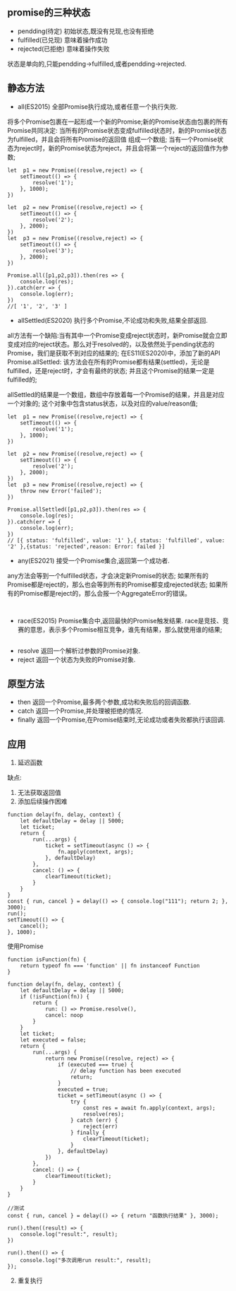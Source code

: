 
## promise的三种状态

- pendding(待定) 初始状态,既没有兑现,也没有拒绝
- fulfilled(已兑现) 意味着操作成功
- rejected(已拒绝) 意味着操作失败

状态是单向的,只能pendding->fulfilled,或者pendding->rejected.


## 静态方法
- all(ES2015) 全部Promise执行成功,或者任意一个执行失败.

将多个Promise包裹在一起形成一个新的Promise;新的Promise状态由包裹的所有Promise共同决定:
当所有的Promise状态变成fulfilled状态时，新的Promise状态为fulfilled，并且会将所有Promise的返回值 组成一个数组;
当有一个Promise状态为reject时，新的Promise状态为reject，并且会将第一个reject的返回值作为参数;
 
```
let  p1 = new Promise((resolve,reject) => {
    setTimeout(() => {
        resolve('1');
    }, 1000);
})

let  p2 = new Promise((resolve,reject) => {
    setTimeout(() => {
        resolve('2');
    }, 2000);
})
let  p3 = new Promise((resolve,reject) => {
    setTimeout(() => {
        resolve('3');
    }, 2000);
})

Promise.all([p1,p2,p3]).then(res => {
    console.log(res);
}).catch(err => {
    console.log(err);
})
//[ '1', '2', '3' ]
```
- allSettled(ES2020) 执行多个Promise,不论成功和失败,结果全部返回.

all方法有一个缺陷:当有其中一个Promise变成reject状态时，新Promise就会立即变成对应的reject状态。那么对于resolved的，以及依然处于pending状态的Promise，我们是获取不到对应的结果的;
在ES11(ES2020)中，添加了新的API Promise.allSettled:
该方法会在所有的Promise都有结果(settled)，无论是fulfilled，还是reject时，才会有最终的状态; 并且这个Promise的结果一定是fulfilled的;

allSettled的结果是一个数组，数组中存放着每一个Promise的结果，并且是对应一个对象的; 这个对象中包含status状态，以及对应的value/reason值;
```
let  p1 = new Promise((resolve,reject) => {
    setTimeout(() => {
        resolve('1');
    }, 1000);
})

let  p2 = new Promise((resolve,reject) => {
    setTimeout(() => {
        resolve('2');
    }, 2000);
})
let  p3 = new Promise((resolve,reject) => {
    throw new Error('failed');
})

Promise.allSettled([p1,p2,p3]).then(res => {
    console.log(res);
}).catch(err => {
    console.log(err);
})
// [{ status: 'fulfilled', value: '1' },{ status: 'fulfilled', value: '2' },{status: 'rejected',reason: Error: failed }]
```
- any(ES2021) 接受一个Promise集合,返回第一个成功者.

any方法会等到一个fulfilled状态，才会决定新Promise的状态;
如果所有的Promise都是reject的，那么也会等到所有的Promise都变成rejected状态;
如果所有的Promise都是reject的，那么会报一个AggregateError的错误。
```


```

- race(ES2015) Promise集合中,返回最快的Promise触发结果.
 race是竞技、竞赛的意思，表示多个Promise相互竞争，谁先有结果，那么就使用谁的结果;
```

```
- resolve 返回一个解析过参数的Promise对象.
- reject 返回一个状态为失败的Promise对象.


## 原型方法
- then 返回一个Promise,最多两个参数,成功和失败后的回调函数.
- catch 返回一个Promise,并处理被拒绝的情况.
- finally 返回一个Promise,在Promise结束时,无论成功或者失败都执行该回调.

## 应用
1. 延迟函数

缺点: 
1. 无法获取返回值
2. 添加后续操作困难
```
function delay(fn, delay, context) {
    let defaultDelay = delay || 5000;
    let ticket;
    return {
        run(...args) {
            ticket = setTimeout(async () => {
                fn.apply(context, args);
            }, defaultDelay)
        },
        cancel: () => {
            clearTimeout(ticket);
        }
    }
}
const { run, cancel } = delay(() => { console.log("111"); return 2; }, 3000);
run();
setTimeout(() => {
    cancel();
}, 1000);
```
使用Promise

```
function isFunction(fn) {
    return typeof fn === 'function' || fn instanceof Function
}

function delay(fn, delay, context) {
    let defaultDelay = delay || 5000;
    if (!isFunction(fn)) {
        return {
            run: () => Promise.resolve(),
            cancel: noop
        }
    }
    let ticket;
    let executed = false;
    return {
        run(...args) {
            return new Promise((resolve, reject) => {
                if (executed === true) {
                    // delay function has been executed
                    return;
                }
                executed = true;
                ticket = setTimeout(async () => {
                    try {
                        const res = await fn.apply(context, args);
                        resolve(res);
                    } catch (err) {
                        reject(err)
                    } finally {
                        clearTimeout(ticket);
                    }
                }, defaultDelay)
            })
        },
        cancel: () => {
            clearTimeout(ticket);
        }
    }
}

//测试
const { run, cancel } = delay(() => { return "函数执行结果" }, 3000);

run().then((result) => {
    console.log("result:", result);
})

run().then(() => {
    console.log("多次调用run result:", result);
});
```

2. 重复执行
